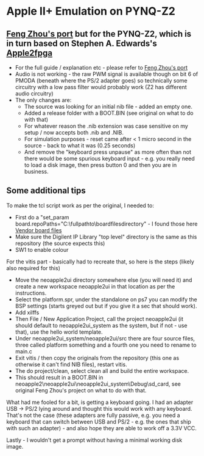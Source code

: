 
# Apple II+ Emulation on PYNQ-Z2
## [Feng Zhou's port](https://github.com/zf3/neoapple2/) but for the PYNQ-Z2, which is in turn based on Stephen A. Edwards's [Apple2fpga](http://www.cs.columbia.edu/~sedwards/apple2fpga/)

- For the full guide / explanation etc - please refer to [Feng Zhou's port](https://github.com/zf3/neoapple2/)
- Audio is not working - the raw PWM signal is available though on bit 6 of PMODA (beneath where the PS/2 adapter goes) so technically some circuitry with a low pass filter would probably work (Z2 has different audio circuitry)
- The only changes are:
    - The source was looking for an initial nib file - added an empty one.
    - Added a release folder with a BOOT.BIN (see original on what to do with that)
    - For whatever reason the .nib extension was case sensitive on my setup / now accepts both .nib and .NIB.
    - For simulation purposes - reset came after < 1 micro second in the source - back to what it was (0.25 seconds)
    - And remove the "keyboard press unpause" as more often than not there would be some spurious keyboard input - e.g. you really need to load a disk image, then press button 0 and then you are in business.

## Some additional tips
To make the tcl script work as per the original, I needed to:
- First do a "set_param board.repoPaths="C:\\fullpathto\\boardfilesdirectory" - I found those here [Vendor board files](https://www.tul.com.tw/productspynq-z2.html)
- Make sure the Digilent IP Library "top level" directory is the same as this repository (the source expects this)
- SW1 to enable colour

For the vitis part - basically had to recreate that, so here is the steps (likely also required for this)
- Move the neoapple2ui directory somewhere else (you will need it) and create a new workspace neoapple2ui in that location as per the instructions.
- Select the platform.spr, under the standalone on ps7 you can modify the BSP settings (starts greyed out but if you give it a sec that should work).
- Add xilffs
- Then File / New Application Project, call the project neoapple2ui (it should default to neoapple2ui_system as the system, but if not - use that), use the hello world template.
- Under neoapple2ui_system/neoapple2ui/src there are four source files, three called platform something and a fourth one you need to rename to main.c
- Exit vitis / then copy the originals from the repository (this one as otherwise it can't find NIB files), restart vitis.
- The do project/clean, select clean all and build the entire workspace.
- This should result in a BOOT.BIN in neoapple2\neoapple2ui\neoapple2ui_system\Debug\sd_card, see original Feng Zhou's project on what to do with that.

What had me fooled for a bit, is getting a keyboard going. I had an adapter USB -> PS/2 lying around and thought this would work with any keyboard. That's not the case (these adapters are fully passive, e.g. you need a keyboard that can switch between USB and PS/2 - e.g. the ones that ship with such an adapter) - and also hope they are able to work off a 3.3V VCC.

Lastly - I wouldn't get a prompt without having a minimal working disk image.

